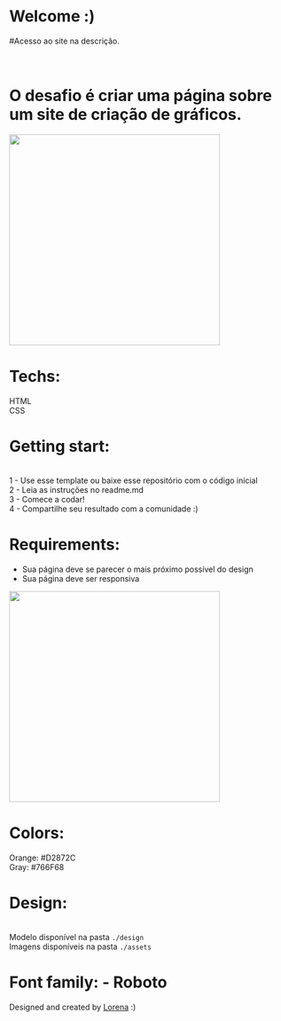 # Welcome :)

#Acesso ao site na descrição.

# <br> O desafio é criar uma página sobre um site de criação de gráficos.

<img src="https://trello-attachments.s3.amazonaws.com/590fa7f5a8ab015d0cf88052/590fa896d2d25e50583de620/cb82a7069f698bde3bafb4ea20316951/mockuper_(1)_(1).png" width="380" height="380">  

# Techs:  
HTML<br> 
CSS  

# Getting start:  
<br> 
1 - Use esse template ou baixe esse repositório com o código inicial<br> 
2 - Leia as instruções no readme.md<br> 
3 - Comece a codar!<br> 
4 - Compartilhe seu resultado com a comunidade :)<br>   

# Requirements:   
- Sua página deve se parecer o mais próximo possível do design<br> 
- Sua página deve ser responsiva<br>   

<img src="https://trello-attachments.s3.amazonaws.com/590fa7f5a8ab015d0cf88052/590fa896d2d25e50583de620/255f1d04baf02f7e818c6e4ec36ddddf/desktop.png" width="380" height="380">   
  
# Colors: 
Orange: #D2872C<br> 
Gray: #766F68  

# Design: 
<br> Modelo disponível na pasta `./design`<br> 
Imagens disponíveis na pasta `./assets`<br>  

# Font family: - Roboto



Designed and created by  <a href="https://github.com/Lorenalgm">Lorena</a> :)
